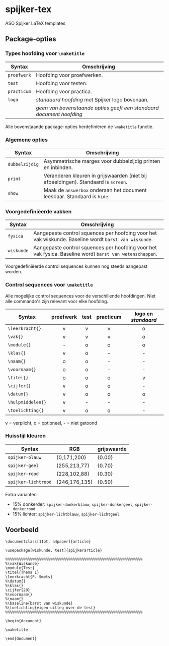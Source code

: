 # spijker-tex

ASO Spijker LaTeX templates

## Package-opties

### Types hoofding voor `\maketitle`

| Syntax | Omschrijving |
| ----------- | ----------- |
| `proefwerk` | Hoofding voor proefwerken. |
| `test` | Hoofding voor testen. |
| `practicum` | Hoofding voor practica. |
| `logo` | _standaard hoofding_ met Spijker logo bovenaan. |
|        | _geen van bovenstaande opties geeft een standaard document hoofding_ |

Alle bovenstaande package-opties herdefiniëren de `\maketitle` functie.

### Algemene opties

| Syntax | Omschrijving |
| ------ | ------------ |
| `dubbelzijdig` | Asymmetrische marges voor dubbelzijdig printen en inbinden.  |
| `print` | Veranderen kleuren in grijswaarden (niet bij afbeeldingen). Standaard is `screen`.  |
| `show` | Maak de `answerbox` onderaan het document leesbaar. Standaard is `hide`. |

### Voorgedefiniëerde vakken

| Syntax | Omschrijving |
| -------| ------------ |
| `fysica` | Aangepaste control squences per hoofding voor het vak wiskunde. Baseline wordt `barst van wiskunde`. |
| `wiskunde` | Aangepaste control squences per hoofding voor het vak fysica. Baseline wordt `barst van wetenschappen`. |

Voorgedefiniëerde control sequences kunnen nog steeds aangepast worden.

### Control sequences voor `\maketitle`

Alle mogelijke control sequences voor de verschillende hoofdingen. Niet alle commando's zijn relevant voor elke hoofding.

| Syntax | proefwerk | test | practicum | logo en _standaard_ |
| ------ | :-------: | :--: | :-------: | :-----------------: |
| `\leerkracht{}` | v | v | v | o |
| `\vak{}` | v | v | v | o |
| `\module{}` | - | o | o | o |
| `\klas{}` | v | o | - | - |
| `\naam{}` | o | o | - | - |
| `\voornaam{}` | o | o | - | - |
| `\titel{}` | o | o | o | v |
| `\cijfer{}` | v | o | o | - |
| `\datum{}` | v | o | o | o |
| `\hulpmiddelen{}` | v | - | - | - |
| `\toelichting{}` | v | o | o | - |

v = verplicht, o = optioneel, - = niet getoond

### Huisstijl kleuren

| Syntax | RGB | grijswaarde |
| ----------- | ----------- | ----------- |
| `spijker-blauw` | {0,171,200} | {0.00} |
| `spijker-geel` | {255,213,77} | {0.70} |
| `spijker-rood` | {228,102,88} | {0.30} |
| `spijker-lichtrood` | {246,176,135} | {0.50} |

Extra varianten
 * 15% donkerder: `spijker-donkerblauw`, `spijker-donkergeel`, `spijker-donkerrood`
 * 15% lichter: `spijker-lichtblauw`, `spijker-lichtgeel`
 
 ## Voorbeeld
```
\documentclass[11pt, a4paper]{article}

\usepackage[wiskunde, test]{spijkerarticle}

%%%%%%%%%%%%%%%%%%%%%%%%%%%%%%%%%%%%%%%%%%%%%%%%%%%%%%%%%%%%%
%\vak{Wiskunde}
\module{Test}
\titel{Thema 1}
\leerkracht{P. Smets}
%\datum{}
%\klas{}
\cijfer{20}
%\voornaam{}
%\naam{}
%\baseline{barst van wiskunde}
%\toelichting{eigen uitleg over de test}
%%%%%%%%%%%%%%%%%%%%%%%%%%%%%%%%%%%%%%%%%%%%%%%%%%%%%%%%%%%%%

\begin{document}

\maketitle

\end{document}
```
